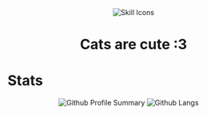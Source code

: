 <div align="center">
    <img src="https://skillicons.dev/icons?i=git,arch,linux,python,latex" alt="Skill Icons" />
    <br>
    <h1>Cats are cute :3</h1>
</div>
<h1>Stats</h1>
    <p align="center">
        <img src="https://github-profile-summary-cards.vercel.app/api/cards/profile-details?username=LordofMaul&include_orgs=true&theme=tokyonight" alt="Github Profile Summary">
        <img src="https://github-readme-stats-git-masterorgs-github-readme-stats-team.vercel.app/api/top-langs/?username=LordofMaul&include_orgs=true&theme=tokyonight&layout=compact&langs_count=10" alt="Github Langs">
    </p>
